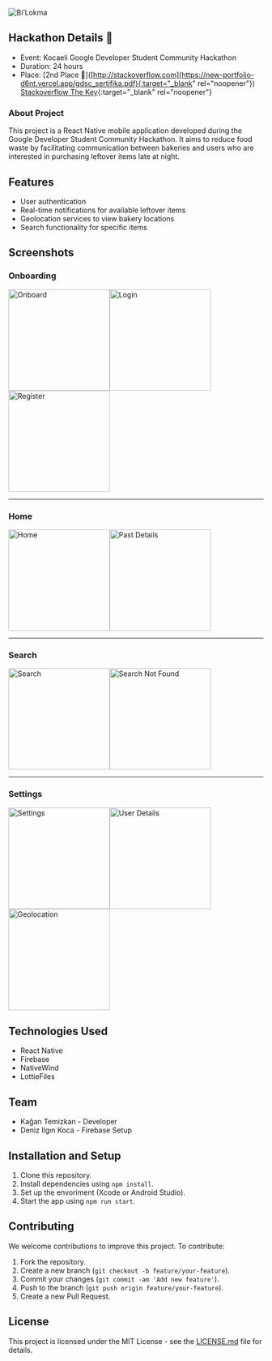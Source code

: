 ![Bi’Lokma](https://github.com/kagantemizkan/bilokma/assets/46727689/5e72a5dc-6dee-408e-9d65-52f8f5efadf8)
## Hackathon Details 🥈

- Event: Kocaeli Google Developer Student Community Hackathon
- Duration: 24 hours
- Place: [2nd Place 🎉]([http://stackoverflow.com](https://new-portfolio-d6nt.vercel.app/gdsc_sertifika.pdf){:target="_blank" rel="noopener"})
[Stackoverflow The Key](https://stackoverflow.blog/2021/03/31/the-key-copy-paste/){:target="_blank" rel="noopener"}

### About Project
This project is a React Native mobile application developed during the Google Developer Student Community Hackathon. It aims to reduce food waste by facilitating communication between bakeries and users who are interested in purchasing leftover items late at night.

## Features
- User authentication
- Real-time notifications for available leftover items
- Geolocation services to view bakery locations
- Search functionality for specific items


## Screenshots

### Onboarding
<img src="https://github.com/kagantemizkan/bilokma/assets/46727689/19b46d3f-bea8-4b58-9fa3-13c6694ac2e9" alt="Onboard" width="200" /><img src="https://github.com/kagantemizkan/bilokma/assets/46727689/870df9bd-1348-4d96-9fdd-f8dd7f51d62b" alt="Login" width="200" /><img src="https://github.com/kagantemizkan/bilokma/assets/46727689/4bc2206c-9635-4a62-9b14-8600693e9de2" alt="Register" width="200" />

------------

### Home
<img src="https://github.com/kagantemizkan/bilokma/assets/46727689/ee586ca1-7720-41a4-8931-fc0b1de5e52a" alt="Home" width="200" /><img src="https://github.com/kagantemizkan/bilokma/assets/46727689/bbdf7467-6df4-48d0-8668-10bc38b5c8f4" alt="Past Details" width="200" />

------------

### Search
<img src="https://github.com/kagantemizkan/bilokma/assets/46727689/339ee989-4552-40ea-b99b-a5ff08b8b95a" alt="Search" width="200" /><img src="https://github.com/kagantemizkan/bilokma/assets/46727689/ec424808-429f-4bd7-9289-c06bb55247ce" alt="Search Not Found" width="200" />

------------

### Settings
<img src="https://github.com/kagantemizkan/bilokma/assets/46727689/7747c1ad-5ab5-402b-af14-a7382762ab67" alt="Settings" width="200" /><img src="https://github.com/kagantemizkan/bilokma/assets/46727689/c693a304-eafd-400f-9323-d418ac290fec" alt="User Details" width="200" /><img src="https://github.com/kagantemizkan/bilokma/assets/46727689/06193480-34b4-4a49-b663-580b67ad69ca" alt="Geolocation" width="200" />

## Technologies Used

- React Native
- Firebase
- NativeWind
- LottieFiles

## Team

- Kağan Temizkan - Developer
- Deniz Ilgın Koca - Firebase Setup

## Installation and Setup

1. Clone this repository.
2. Install dependencies using `npm install`.
3. Set up the envoriment (Xcode or Android Studio).
4. Start the app using `npm run start`.



## Contributing

We welcome contributions to improve this project. To contribute:

1. Fork the repository.
2. Create a new branch (`git checkout -b feature/your-feature`).
3. Commit your changes (`git commit -am 'Add new feature'`).
4. Push to the branch (`git push origin feature/your-feature`).
5. Create a new Pull Request.

## License

This project is licensed under the MIT License - see the [LICENSE.md](https://github.com/kagantemizkan/bilokma/blob/main/LICENSE) file for details.

